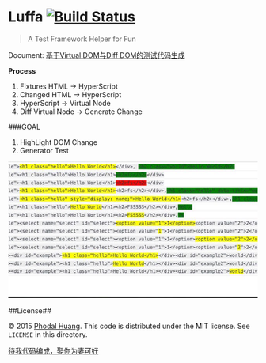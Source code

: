 # Luffa [![Build Status](https://travis-ci.org/phodal/luffa.svg)](https://travis-ci.org/phodal/luffa)

> A Test Framework Helper for Fun

Document: [基于Virtual DOM与Diff DOM的测试代码生成](https://www.phodal.com/blog/virtual-dom-diff-dom-generate-test/)

**Process**

1. Fixtures HTML -> HyperScript
2. Changed HTML -> HyperScript
3. HyperScript -> Virtual Node
4. Diff Virtual Node -> Generate Change

###GOAL

1. HighLight DOM Change
2. Generator Test

![Screenshot](screenshot.jpg)

##License##

© 2015 [Phodal Huang](http://www.phodal.com). This code is distributed under the MIT license. See `LICENSE` in this directory.

[待我代码编成，娶你为妻可好](http://www.xuntayizhan.com/person/ji-ke-ai-qing-zhi-er-shi-dai-wo-dai-ma-bian-cheng-qu-ni-wei-qi-ke-hao-wan/)
